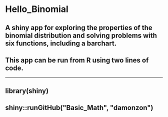 # Hello_Binomial
## A shiny app for exploring the properties of the binomial distribution and solving problems with six functions, including a barchart.
## This app can be run from R using two lines of code.
----------------------------------------------------
## library(shiny)
## shiny::runGitHub("Basic_Math", "damonzon")

